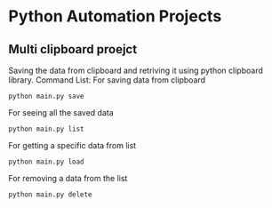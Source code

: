 # Python Automation Projects 

## Multi clipboard proejct 
Saving the data from clipboard and retriving it using python clipboard library.
Command List:
For saving data from clipboard
```
python main.py save 
```
For seeing all the saved data
```
python main.py list
```
For getting a specific data from list
```
python main.py load
```
For removing a data from the list 
```
python main.py delete
```
